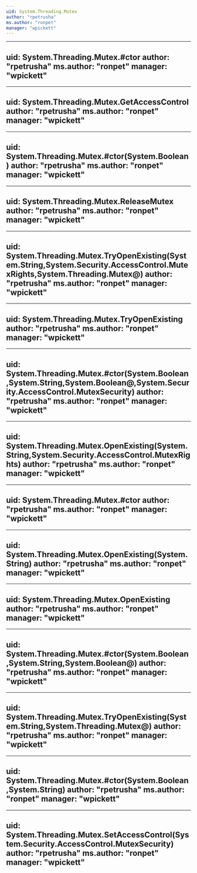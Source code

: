 ```yaml
---
uid: System.Threading.Mutex
author: "rpetrusha"
ms.author: "ronpet"
manager: "wpickett"
---
```


---
uid: System.Threading.Mutex.#ctor
author: "rpetrusha"
ms.author: "ronpet"
manager: "wpickett"
---

---
uid: System.Threading.Mutex.GetAccessControl
author: "rpetrusha"
ms.author: "ronpet"
manager: "wpickett"
---

---
uid: System.Threading.Mutex.#ctor(System.Boolean)
author: "rpetrusha"
ms.author: "ronpet"
manager: "wpickett"
---

---
uid: System.Threading.Mutex.ReleaseMutex
author: "rpetrusha"
ms.author: "ronpet"
manager: "wpickett"
---

---
uid: System.Threading.Mutex.TryOpenExisting(System.String,System.Security.AccessControl.MutexRights,System.Threading.Mutex@)
author: "rpetrusha"
ms.author: "ronpet"
manager: "wpickett"
---

---
uid: System.Threading.Mutex.TryOpenExisting
author: "rpetrusha"
ms.author: "ronpet"
manager: "wpickett"
---

---
uid: System.Threading.Mutex.#ctor(System.Boolean,System.String,System.Boolean@,System.Security.AccessControl.MutexSecurity)
author: "rpetrusha"
ms.author: "ronpet"
manager: "wpickett"
---

---
uid: System.Threading.Mutex.OpenExisting(System.String,System.Security.AccessControl.MutexRights)
author: "rpetrusha"
ms.author: "ronpet"
manager: "wpickett"
---

---
uid: System.Threading.Mutex.#ctor
author: "rpetrusha"
ms.author: "ronpet"
manager: "wpickett"
---

---
uid: System.Threading.Mutex.OpenExisting(System.String)
author: "rpetrusha"
ms.author: "ronpet"
manager: "wpickett"
---

---
uid: System.Threading.Mutex.OpenExisting
author: "rpetrusha"
ms.author: "ronpet"
manager: "wpickett"
---

---
uid: System.Threading.Mutex.#ctor(System.Boolean,System.String,System.Boolean@)
author: "rpetrusha"
ms.author: "ronpet"
manager: "wpickett"
---

---
uid: System.Threading.Mutex.TryOpenExisting(System.String,System.Threading.Mutex@)
author: "rpetrusha"
ms.author: "ronpet"
manager: "wpickett"
---

---
uid: System.Threading.Mutex.#ctor(System.Boolean,System.String)
author: "rpetrusha"
ms.author: "ronpet"
manager: "wpickett"
---

---
uid: System.Threading.Mutex.SetAccessControl(System.Security.AccessControl.MutexSecurity)
author: "rpetrusha"
ms.author: "ronpet"
manager: "wpickett"
---

